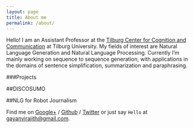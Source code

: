 ```yaml
---
layout: page
title: About me
permalink: /about/
---
```


Hello! I am an Assistant Professor at the [Tilburg Center for Cognition and Communication][ticc] at Tilburg University. My fields of interest are Natural Language Generation and Natural Language Processing. Currently I’m mainly working on sequence to sequence generation, with applications in the domains of sentence simplification, summarization and paraphrasing.

###Projects

##DISCOSUMO


##NLG for Robot Journalism

Find me on [Google+][google] / [Github][github] / [Twitter][Twitter] or just say `Hello` at 
[gayanvirajith@gmail.com](gayanvirajith@gmail.com).


[ticc]: https://www.tilburguniversity.edu/research/institutes-and-research-groups/ticc/
[m]: http://mearch.com
[pw]: http://processwire.com
[pwf]: http://processwire.com/talk
[jekyll]: http://jekyllrb.com
[github]: https://github.com/gayanvirajith
[google]: https://plus.google.com/+GayanVirajith
[twitter]: https://twitter.com/gayanvirajith
[tf]: http://template-factory.nl
[m]: http://mearch.com
[pw]: http://processwire.com
[pwf]: http://processwire.com/talk
[jekyll]: http://jekyllrb.com
[github]: https://github.com/gayanvirajith
[google]: https://plus.google.com/+GayanVirajith
[twitter]: https://twitter.com/gayanvirajith
